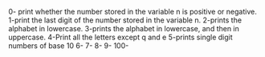 0- print whether the number stored in the variable n is positive or negative. 
1-print the last digit of the number stored in the variable n.
2-prints the alphabet in lowercase.
3-prints the alphabet in lowercase, and then in uppercase.
4-Print all the letters except q and e
5-prints single digit numbers of base 10
6-
7-
8-
9-
100-
